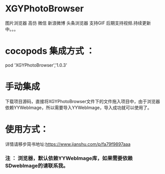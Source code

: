 # XGYPhotoBrowser
图片浏览器 高仿 微信 新浪微博 头条浏览器 支持GIF 后期支持视频.持续更新中。。。

# cocopods 集成方式 ：
 pod 'XGYPhotoBrowser','1.0.3'
 
# 手动集成
  下载项目源码，直接将XGYPhotoBrowser文件下的文件拖入项目中，由于浏览器依赖YYWebImage，所以需要导入YYWebImage，导入成功就可以使用了。
# 使用方式：
  详情请移步简书地址:https://www.jianshu.com/p/fa79f9897aaa

### 注 ： 浏览器，默认依赖YYWebImage库，如果需要依赖SDwebImage的请联系我。
